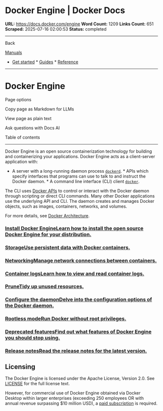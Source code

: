 # Docker Engine | Docker Docs

**URL:** https://docs.docker.com/engine
**Word Count:** 1209
**Links Count:** 651
**Scraped:** 2025-07-16 02:00:53
**Status:** completed

---

Back

[Manuals](https://docs.docker.com/manuals/)

  * [Get started](https://docs.docker.com/get-started/)   * [Guides](https://docs.docker.com/guides/)   * [Reference](https://docs.docker.com/reference/)

* * *

# Docker Engine

Page options

Copy page as Markdown for LLMs

View page as plain text

Ask questions with Docs AI

Table of contents

* * *

Docker Engine is an open source containerization technology for building and containerizing your applications. Docker Engine acts as a client-server application with:

  * A server with a long-running daemon process [`dockerd`](https://docs.docker.com/reference/cli/dockerd).   * APIs which specify interfaces that programs can use to talk to and instruct the Docker daemon.   * A command line interface \(CLI\) client [`docker`](https://docs.docker.com/reference/cli/docker/).

The CLI uses [Docker APIs](https://docs.docker.com/reference/api/engine/) to control or interact with the Docker daemon through scripting or direct CLI commands. Many other Docker applications use the underlying API and CLI. The daemon creates and manages Docker objects, such as images, containers, networks, and volumes.

For more details, see [Docker Architecture](https://docs.docker.com/get-started/docker-overview/#docker-architecture).

### [Install Docker EngineLearn how to install the open source Docker Engine for your distribution.](https://docs.docker.com/engine/install)

### [StorageUse persistent data with Docker containers.](https://docs.docker.com/storage)

### [NetworkingManage network connections between containers.](https://docs.docker.com/network)

### [Container logsLearn how to view and read container logs.](https://docs.docker.com/config/containers/logging/)

### [PruneTidy up unused resources.](https://docs.docker.com/config/pruning)

### [Configure the daemonDelve into the configuration options of the Docker daemon.](https://docs.docker.com/config/daemon)

### [Rootless modeRun Docker without root privileges.](https://docs.docker.com/engine/security/rootless)

### [Deprecated featuresFind out what features of Docker Engine you should stop using.](https://docs.docker.com/engine/deprecated/)

### [Release notesRead the release notes for the latest version.](https://docs.docker.com/engine/release-notes)

## Licensing

The Docker Engine is licensed under the Apache License, Version 2.0. See [LICENSE](https://github.com/moby/moby/blob/master/LICENSE) for the full license text.

However, for commercial use of Docker Engine obtained via Docker Desktop within larger enterprises \(exceeding 250 employees OR with annual revenue surpassing $10 million USD\), a [paid subscription](https://www.docker.com/pricing/) is required.